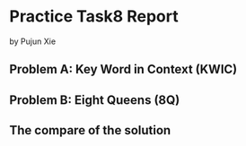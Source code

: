 # Practice Task8 Report
by Pujun Xie

## Problem A: Key Word in Context (KWIC)

## Problem B: Eight Queens (8Q)

## The compare of the solution
